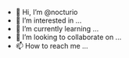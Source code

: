 - 👋 Hi, I’m @nocturio
- 👀 I’m interested in ...
- 🌱 I’m currently learning ...
- 💞️ I’m looking to collaborate on ...
- 📫 How to reach me ...

<!---
nocturio/nocturio is a ✨ special ✨ repository because its `README.md` (this file) appears on your GitHub profile.
You can click the Preview link to take a look at your changes.
--->

